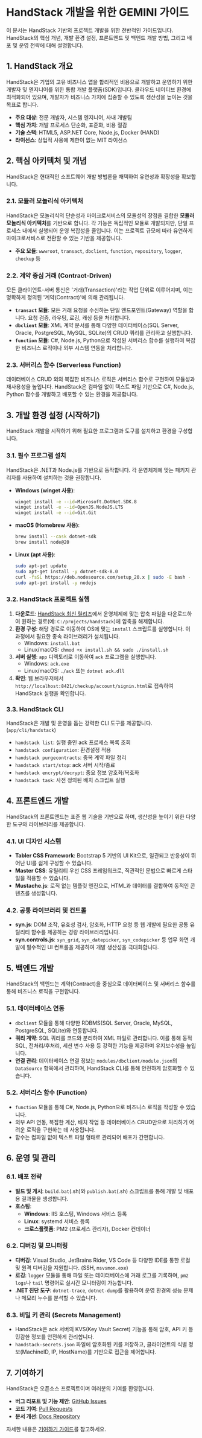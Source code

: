 # HandStack 개발을 위한 GEMINI 가이드

이 문서는 HandStack 기반의 프로젝트 개발을 위한 전반적인 가이드입니다. HandStack의 핵심 개념, 개발 환경 설정, 프론트엔드 및 백엔드 개발 방법, 그리고 배포 및 운영 전략에 대해 설명합니다.

## 1. HandStack 개요

HandStack은 기업의 고유 비즈니스 앱을 합리적인 비용으로 개발하고 운영하기 위한 개발자 및 엔지니어를 위한 통합 개발 플랫폼(SDK)입니다. 클라우드 네이티브 환경에 최적화되어 있으며, 개발자가 비즈니스 가치에 집중할 수 있도록 생산성을 높이는 것을 목표로 합니다.

- **주요 대상**: 전문 개발자, 시스템 엔지니어, 사내 개발팀
- **핵심 가치**: 개발 프로세스 단순화, 표준화, 비용 절감
- **기술 스택**: HTML5, ASP.NET Core, Node.js, Docker (HAND)
- **라이선스**: 상업적 사용에 제한이 없는 MIT 라이선스

## 2. 핵심 아키텍처 및 개념

HandStack은 현대적인 소프트웨어 개발 방법론을 채택하여 유연성과 확장성을 확보합니다.

### 2.1. 모듈러 모놀리식 아키텍처

HandStack은 모놀리식의 단순성과 마이크로서비스의 모듈성의 장점을 결합한 **모듈러 모놀리식 아키텍처**를 기반으로 합니다. 각 기능은 독립적인 모듈로 개발되지만, 단일 프로세스 내에서 실행되어 운영 복잡성을 줄입니다. 이는 프로젝트 규모에 따라 유연하게 마이크로서비스로 전환할 수 있는 기반을 제공합니다.

- **주요 모듈**: `wwwroot`, `transact`, `dbclient`, `function`, `repository`, `logger`, `checkup` 등

### 2.2. 계약 중심 거래 (Contract-Driven)

모든 클라이언트-서버 통신은 '거래(Transaction)'라는 작업 단위로 이루어지며, 이는 명확하게 정의된 '계약(Contract)'에 의해 관리됩니다.

- **`transact` 모듈**: 모든 거래 요청을 수신하는 단일 엔드포인트(Gateway) 역할을 합니다. 요청 검증, 라우팅, 로깅, 캐싱 등을 처리합니다.
- **`dbclient` 모듈**: XML 계약 문서를 통해 다양한 데이터베이스(SQL Server, Oracle, PostgreSQL, MySQL, SQLite)의 CRUD 쿼리를 관리하고 실행합니다.
- **`function` 모듈**: C#, Node.js, Python으로 작성된 서버리스 함수를 실행하여 복잡한 비즈니스 로직이나 외부 시스템 연동을 처리합니다.

### 2.3. 서버리스 함수 (Serverless Function)

데이터베이스 CRUD 외의 복잡한 비즈니스 로직은 서버리스 함수로 구현하여 모듈성과 재사용성을 높입니다. HandStack은 컴파일 없이 텍스트 파일 기반으로 C#, Node.js, Python 함수를 개발하고 배포할 수 있는 환경을 제공합니다.

## 3. 개발 환경 설정 (시작하기)

HandStack 개발을 시작하기 위해 필요한 프로그램과 도구를 설치하고 환경을 구성합니다.

### 3.1. 필수 프로그램 설치

HandStack은 .NET과 Node.js를 기반으로 동작합니다. 각 운영체제에 맞는 패키지 관리자를 사용하여 설치하는 것을 권장합니다.

- **Windows (winget 사용)**:
  ```bash
  winget install -e --id=Microsoft.DotNet.SDK.8
  winget install -e --id=OpenJS.NodeJS.LTS
  winget install -e --id=Git.Git
  ```
- **macOS (Homebrew 사용)**:
  ```bash
  brew install --cask dotnet-sdk
  brew install node@20
  ```
- **Linux (apt 사용)**:
  ```bash
  sudo apt-get update
  sudo apt-get install -y dotnet-sdk-8.0
  curl -fsSL https://deb.nodesource.com/setup_20.x | sudo -E bash -
  sudo apt-get install -y nodejs
  ```

### 3.2. HandStack 프로젝트 실행

1.  **다운로드**: [HandStack 최신 릴리즈](https://github.com/handstack77/handstack/releases/latest)에서 운영체제에 맞는 압축 파일을 다운로드하여 원하는 경로(예: `C:/projects/handstack`)에 압축을 해제합니다.
2.  **환경 구성**: 해당 경로로 이동하여 OS에 맞는 `install` 스크립트를 실행합니다. 이 과정에서 필요한 종속 라이브러리가 설치됩니다.
    -   Windows: `install.bat`
    -   Linux/macOS: `chmod +x install.sh && sudo ./install.sh`
3.  **서버 실행**: `app` 디렉토리로 이동하여 `ack` 프로그램을 실행합니다.
    -   Windows: `ack.exe`
    -   Linux/macOS: `./ack` 또는 `dotnet ack.dll`
4.  **확인**: 웹 브라우저에서 `http://localhost:8421/checkup/account/signin.html`로 접속하여 HandStack 실행을 확인합니다.

### 3.3. HandStack CLI

HandStack은 개발 및 운영을 돕는 강력한 CLI 도구를 제공합니다. (`app/cli/handstack`)

-   `handstack list`: 실행 중인 ack 프로세스 목록 조회
-   `handstack configuration`: 환경설정 적용
-   `handstack purgecontracts`: 중복 계약 파일 정리
-   `handstack start/stop`: ack 서버 시작/종료
-   `handstack encrypt/decrypt`: 중요 정보 암호화/복호화
-   `handstack task`: 사전 정의된 배치 스크립트 실행

## 4. 프론트엔드 개발

HandStack의 프론트엔드는 표준 웹 기술을 기반으로 하며, 생산성을 높이기 위한 다양한 도구와 라이브러리를 제공합니다.

### 4.1. UI 디자인 시스템

-   **Tabler CSS Framework**: Bootstrap 5 기반의 UI Kit으로, 일관되고 반응성이 뛰어난 UI를 쉽게 구성할 수 있습니다.
-   **Master CSS**: 유틸리티 우선 CSS 프레임워크로, 직관적인 문법으로 빠르게 스타일을 적용할 수 있습니다.
-   **Mustache.js**: 로직 없는 템플릿 엔진으로, HTML과 데이터를 결합하여 동적인 콘텐츠를 생성합니다.

### 4.2. 공통 라이브러리 및 컨트롤

-   **syn.js**: DOM 조작, 유효성 검사, 암호화, HTTP 요청 등 웹 개발에 필요한 공통 유틸리티 함수를 제공하는 경량 라이브러리입니다.
-   **syn.controls.js**: `syn_grid`, `syn_datepicker`, `syn_codepicker` 등 업무 화면 개발에 필수적인 UI 컨트롤을 제공하여 개발 생산성을 극대화합니다.

## 5. 백엔드 개발

HandStack의 백엔드는 계약(Contract)을 중심으로 데이터베이스 및 서버리스 함수를 통해 비즈니스 로직을 구현합니다.

### 5.1. 데이터베이스 연동

-   `dbclient` 모듈을 통해 다양한 RDBMS(SQL Server, Oracle, MySQL, PostgreSQL, SQLite)와 연동합니다.
-   **쿼리 계약**: SQL 쿼리를 코드와 분리하여 XML 파일로 관리합니다. 이를 통해 동적 SQL, 전처리/후처리, 세션 변수 사용 등 강력한 기능을 제공하며 유지보수성을 높입니다.
-   **연결 관리**: 데이터베이스 연결 정보는 `modules/dbclient/module.json`의 `DataSource` 항목에서 관리하며, HandStack CLI를 통해 안전하게 암호화할 수 있습니다.

### 5.2. 서버리스 함수 (Function)

-   `function` 모듈을 통해 C#, Node.js, Python으로 비즈니스 로직을 작성할 수 있습니다.
-   외부 API 연동, 복잡한 계산, 배치 작업 등 데이터베이스 CRUD만으로 처리하기 어려운 로직을 구현하는 데 사용됩니다.
-   함수는 컴파일 없이 텍스트 파일 형태로 관리되어 배포가 간편합니다.

## 6. 운영 및 관리

### 6.1. 배포 전략

-   **빌드 및 게시**: `build.bat`(.sh)와 `publish.bat`(.sh) 스크립트를 통해 개발 및 배포용 결과물을 생성합니다.
-   **호스팅**:
    -   **Windows**: IIS 호스팅, Windows 서비스 등록
    -   **Linux**: systemd 서비스 등록
    -   **크로스플랫폼**: PM2 (프로세스 관리자), Docker 컨테이너

### 6.2. 디버깅 및 모니터링

-   **디버깅**: Visual Studio, JetBrains Rider, VS Code 등 다양한 IDE를 통한 로컬 및 원격 디버깅을 지원합니다. (SSH, `msvsmon.exe`)
-   **로깅**: `logger` 모듈을 통해 파일 또는 데이터베이스에 거래 로그를 기록하며, `pm2 logs`나 `tail` 명령어로 실시간 모니터링이 가능합니다.
-   **.NET 진단 도구**: `dotnet-trace`, `dotnet-dump`를 활용하여 운영 환경의 성능 문제나 메모리 누수를 분석할 수 있습니다.

### 6.3. 비밀 키 관리 (Secrets Management)

-   HandStack은 ack 서버의 KVS(Key Vault Secret) 기능을 통해 암호, API 키 등 민감한 정보를 안전하게 관리합니다.
-   `handstack-secrets.json` 파일에 암호화된 키를 저장하고, 클라이언트의 식별 정보(MachineID, IP, HostName)를 기반으로 접근을 제어합니다.

## 7. 기여하기

HandStack은 오픈소스 프로젝트이며 여러분의 기여를 환영합니다.

-   **버그 리포트 및 기능 제안**: [GitHub Issues](https://github.com/handstack77/handstack/issues)
-   **코드 기여**: [Pull Requests](https://github.com/handstack77/handstack/pulls)
-   **문서 개선**: [Docs Repository](https://github.com/handstack77/handstack-docs)

자세한 내용은 [기여하기 가이드](/docs/information/community/기여하기)를 참고하세요.
